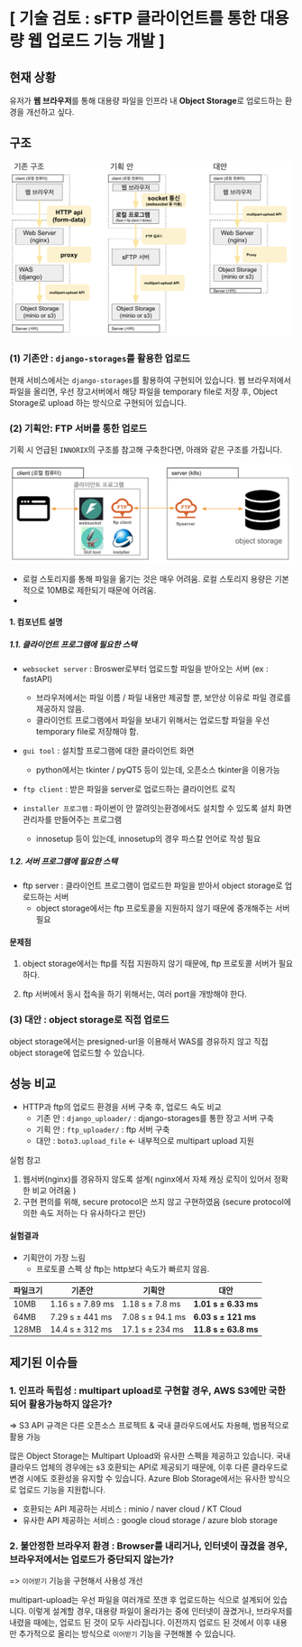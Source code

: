 # [ 기술 검토 : sFTP 클라이언트를 통한 대용량 웹 업로드 기능 개발 ]

## 현재 상황

유저가 **웹 브라우저**를 통해 대용량 파일을 인프라 내 **Object Storage**로 업로드하는 환경을 개선하고 싶다.


## 구조 

![](images/architecture_overview.png)

### (1) 기존안 : `django-storages`를 활용한 업로드

현재 서비스에서는 `django-storages`를 활용하여 구현되어 있습니다. 
웹 브라우저에서 파일을 올리면, 우선 장고서버에서 해당 파일을 temporary file로 저장 후,
Object Storage로 upload 하는 방식으로 구현되어 있습니다.

### (2) 기획안: FTP 서버를 통한 업로드

기획 시 언급된 `INNORIX`의 구조를 참고해 구축한다면, 아래와 같은 구조를 가집니다.

![](images/detail_architecture.png)

* 로컬 스토리지를 통해 파일을 옮기는 것은 매우 어려움. 로컬 스토리지 용량은 기본적으로 10MB로 제한되기 때문에 어려움.
* 


#### 1. 컴포넌트 설명

##### 1.1. 클라이언트 프로그램에 필요한 스택

* `websocket server` : Broswer로부터 업로드할 파일을 받아오는 서버 (ex : fastAPI)
    * 브라우저에서는 파일 이름 / 파일 내용만 제공할 뿐, 보안상 이유로 파일 경로를 제공하지 않음.
    * 클라이언트 프로그램에서 파일을 보내기 위해서는 업로드할 파일을 우선 temporary file로 저장해야 함.


* `gui tool` : 설치할 프로그램에 대한 클라이언트 화면
    * python에서는 tkinter / pyQT5 등이 있는데, 오픈소스 tkinter을 이용가능


* `ftp client` : 받은 파일을 server로 업로드하는 클라이언트 로직


* `installer 프로그램` : 파이썬이 안 깔려잇는환경에서도 설치할 수 있도록 설치 화면 관리자를 만들어주는 프로그램
    * innosetup 등이 있는데, innosetup의 경우 파스칼 언어로 작성 필요 

##### 1.2. 서버 프로그램에 필요한 스택

* ftp server : 클라이언트 프로그램이 업로드한 파일을 받아서 object storage로 업로드하는 서버
    * object storage에서는 ftp 프로토콜을 지원하지 않기 때문에 중개해주는 서버 필요


#### 문제점

1. object storage에서는 ftp를 직접 지원하지 않기 때문에, ftp 프로토콜 서버가 필요하다.

2. ftp 서버에서 동시 접속을 하기 위해서는, 여러 port을 개방해야 한다. 

### (3) 대안 : object storage로 직접 업로드

object storage에서는 presigned-url을 이용해서 WAS를 경유하지 않고 직접 object storage에 업로드할 수 있습니다.

## 성능 비교
* HTTP과 ftp의 업로드 환경을 서버 구축 후, 업로드 속도 비교
  * 기존 안 : `django_uploader/` : django-storages를 통한 장고 서버 구축 
  * 기획 안 : `ftp_uploader/` : ftp 서버 구축
  * 대안 : `boto3.upload_file` <- 내부적으로 multipart upload 지원

실험 참고
1. 웹서버(nginx)를 경유하지 않도록 설계( nginx에서 자체 캐싱 로직이 있어서 정확한 비교 어려움 )
2. 구현 편의를 위해, secure protocol은 쓰지 않고 구현하였음 (secure protocol에 의한 속도 저하는 다 유사하다고 판단)

#### 실험결과

* 기획안이 가장 느림 
    * 프로토콜 스펙 상 ftp는 http보다 속도가 빠르지 않음.

| 파일크기 | 기존안 | 기획안 | 대안 |
| ---    | ---  | ---  | --- |
| 10MB   | 1.16 s ± 7.89 ms | 1.18 s ± 7.8 ms | **1.01 s ± 6.33 ms** |
| 64MB | 7.29 s ± 441 ms | 7.08 s ± 94.1 ms|  **6.03 s ± 121 ms** |
| 128MB  | 14.4 s ± 312 ms | 17.1 s ± 234 ms | **11.8 s ± 63.8 ms** |


## 제기된 이슈들

### 1. 인프라 독립성 : multipart upload로 구현할 경우, AWS S3에만 국한되어 활용가능하지 않은가? 

=> S3 API 규격은 다른 오픈소스 프로젝트 & 국내 클라우드에서도 차용해, 범용적으로 활용 가능

많은 Object Storage는 Multipart Upload와 유사한 스펙을 제공하고 있습니다.
국내 클라우드 업체의 경우에는 s3 호환되는 API로 제공되기 때문에, 이후 다른 클라우드로 변경 시에도 
호환성을 유지할 수 있습니다.
Azure Blob Storage에서는 유사한 방식으로 업로드 기능을 지원합니다. 

* 호환되는 API 제공하는 서비스 : minio / naver cloud / KT Cloud
* 유사한 API 제공하는 서비스 : google cloud storage / azure blob storage

### 2. 불안정한 브라우저 환경 : Browser를 내리거나, 인터넷이 끊겼을 경우, 브라우저에서는 업로드가 중단되지 않는가?

=> `이어받기` 기능을 구현해서 사용성 개선

multipart-upload는 우선 파일을 여러개로 쪼갠 후 업로드하는 식으로 설계되어 있습니다. 
이렇게 설계할 경우, 대용량 파일이 올라가는 중에 인터넷이 끊겼거나, 브라우저를 내렸을 때에는, 
업로드 된 것이 모두 사라집니다. 
이전까지 업로드 된 것에서 이후 내용만 추가적으로 올리는 방식으로 `이어받기` 기능을 구현해볼 수 있습니다.




